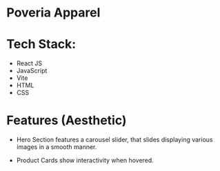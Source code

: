# Poveria Apparel

Tech Stack:
===========

* React JS
* JavaScript
* Vite 
* HTML
* CSS

Features (Aesthetic)
=====================
* Hero Section features a carousel slider, that slides displaying various images 
in a smooth manner.

* Product Cards show interactivity when hovered.
